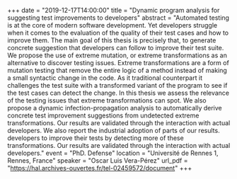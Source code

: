 +++
date = "2019-12-17T14:00:00"
title = "Dynamic program analysis for suggesting test improvements to developers"
abstract = "Automated testing is at the core of modern software development. Yet developers struggle when it comes to the evaluation of the quality of their test cases and how to improve them. The main goal of this thesis is precisely that, to generate concrete suggestion that developers can follow to improve their test suite. We propose the use of extreme mutation, or extreme transformations as an alternative to discover testing issues. Extreme transformations are a form of mutation testing that remove the entire logic of a method instead of making a small syntactic change in the code. As it traditional counterpart it challenges the test suite with a transformed variant of the program to see if the test cases can detect the change. In this thesis we assess the relevance of the testing issues that extreme transformations can spot. We also propose a dynamic infection-propagation analysis to automatically derive concrete test improvement suggestions from undetected extreme transformations. Our results are validated through the interaction with actual developers. We also report the industrial adoption of parts of our results. developers to improve their tests by detecting more of these transformations. Our results are validated through the interaction with actual developers."
event = "PhD. Defense"
location = "Université de Rennes 1, Rennes, France"
speaker = "Oscar Luis Vera-Pérez"
url_pdf = "https://hal.archives-ouvertes.fr/tel-02459572/document"
+++